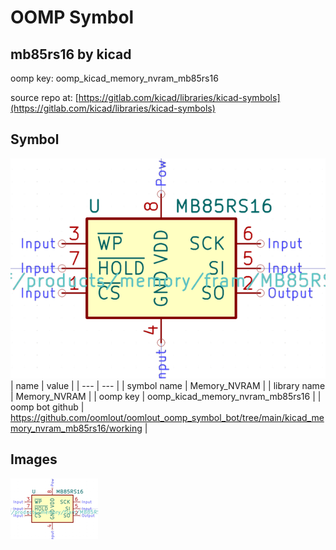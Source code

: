 # OOMP Symbol  
## mb85rs16  by kicad  
  
oomp key: oomp_kicad_memory_nvram_mb85rs16  
  
source repo at: [https://gitlab.com/kicad/libraries/kicad-symbols](https://gitlab.com/kicad/libraries/kicad-symbols)  
## Symbol  
  
[![working.png](working_600.png)](working.png)  
| name | value | 
| --- | --- | 
| symbol name | Memory_NVRAM | 
| library name | Memory_NVRAM | 
| oomp key | oomp_kicad_memory_nvram_mb85rs16 | 
| oomp bot github | https://github.com/oomlout/oomlout_oomp_symbol_bot/tree/main/kicad_memory_nvram_mb85rs16/working | 
## Images  
  
[![working.png](working_140.png)](working.png)  

